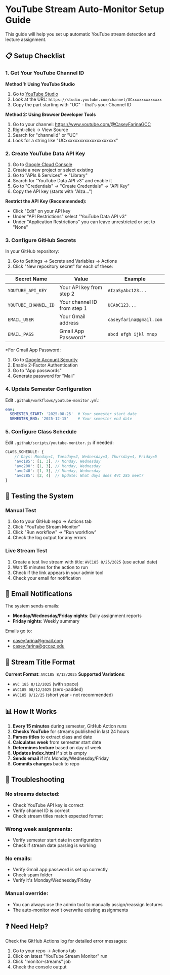# YouTube Stream Auto-Monitor Setup Guide

This guide will help you set up automatic YouTube stream detection and lecture assignment.

## 📋 Setup Checklist

### 1. Get Your YouTube Channel ID

**Method 1: Using YouTube Studio**
1. Go to [YouTube Studio](https://studio.youtube.com)
2. Look at the URL: `https://studio.youtube.com/channel/UCxxxxxxxxxxxxx`
3. Copy the part starting with "UC" - that's your Channel ID

**Method 2: Using Browser Developer Tools**
1. Go to your channel: https://www.youtube.com/@CaseyFarinaGCC
2. Right-click → View Source
3. Search for "channelId" or "UC" 
4. Look for a string like "UCxxxxxxxxxxxxxxxxxxxxx"

### 2. Create YouTube Data API Key

1. Go to [Google Cloud Console](https://console.cloud.google.com/)
2. Create a new project or select existing
3. Go to "APIs & Services" → "Library"
4. Search for "YouTube Data API v3" and enable it
5. Go to "Credentials" → "Create Credentials" → "API Key"
6. Copy the API key (starts with "AIza...")

**Restrict the API Key (Recommended):**
- Click "Edit" on your API key
- Under "API Restrictions" select "YouTube Data API v3"
- Under "Application Restrictions" you can leave unrestricted or set to "None"

### 3. Configure GitHub Secrets

In your GitHub repository:

1. Go to Settings → Secrets and Variables → Actions
2. Click "New repository secret" for each of these:

| Secret Name | Value | Example |
|-------------|-------|---------|
| `YOUTUBE_API_KEY` | Your API key from step 2 | `AIzaSyAbc123...` |
| `YOUTUBE_CHANNEL_ID` | Your channel ID from step 1 | `UCAbC123...` |
| `EMAIL_USER` | Your Gmail address | `caseyfarina@gmail.com` |
| `EMAIL_PASS` | Gmail App Password* | `abcd efgh ijkl mnop` |

*For Gmail App Password:
1. Go to [Google Account Security](https://myaccount.google.com/security)
2. Enable 2-Factor Authentication
3. Go to "App passwords"
4. Generate password for "Mail"

### 4. Update Semester Configuration

Edit `.github/workflows/youtube-monitor.yml`:

```yaml
env:
  SEMESTER_START: '2025-08-25'  # Your semester start date
  SEMESTER_END: '2025-12-15'    # Your semester end date
```

### 5. Configure Class Schedule

Edit `.github/scripts/youtube-monitor.js` if needed:

```javascript
CLASS_SCHEDULE: {
    // Days: Monday=1, Tuesday=2, Wednesday=3, Thursday=4, Friday=5
    'avc185': [1, 3], // Monday, Wednesday
    'avc200': [1, 3], // Monday, Wednesday  
    'avc240': [1, 3], // Monday, Wednesday
    'avc285': [2, 4]  // Update: What days does AVC 285 meet?
}
```

## 🧪 Testing the System

### Manual Test
1. Go to your GitHub repo → Actions tab
2. Click "YouTube Stream Monitor"
3. Click "Run workflow" → "Run workflow"
4. Check the log output for any errors

### Live Stream Test
1. Create a test live stream with title: `AVC185 8/25/2025` (use actual date)
2. Wait 15 minutes for the action to run
3. Check if the link appears in your admin tool
4. Check your email for notification

## 📧 Email Notifications

The system sends emails:
- **Monday/Wednesday/Friday nights**: Daily assignment reports
- **Friday nights**: Weekly summary

Emails go to:
- caseyfarina@gmail.com
- casey.farina@gccaz.edu

## 🔧 Stream Title Format

**Current Format**: `AVC185 8/12/2025`
**Supported Variations**:
- `AVC 185 8/12/2025` (with space)
- `AVC185 08/12/2025` (zero-padded)
- `AVC185 8/12/25` (short year - not recommended)

## 📊 How It Works

1. **Every 15 minutes** during semester, GitHub Action runs
2. **Checks YouTube** for streams published in last 24 hours
3. **Parses titles** to extract class and date
4. **Calculates week** from semester start date
5. **Determines lecture** based on day of week
6. **Updates index.html** if slot is empty
7. **Sends email** if it's Monday/Wednesday/Friday
8. **Commits changes** back to repo

## 🐛 Troubleshooting

### No streams detected:
- Check YouTube API key is correct
- Verify channel ID is correct
- Check stream titles match expected format

### Wrong week assignments:
- Verify semester start date in configuration
- Check if stream date parsing is working

### No emails:
- Verify Gmail app password is set up correctly
- Check spam folder
- Verify it's Monday/Wednesday/Friday

### Manual override:
- You can always use the admin tool to manually assign/reassign lectures
- The auto-monitor won't overwrite existing assignments

## ❓ Need Help?

Check the GitHub Actions log for detailed error messages:
1. Go to your repo → Actions tab
2. Click on latest "YouTube Stream Monitor" run
3. Click "monitor-streams" job
4. Check the console output